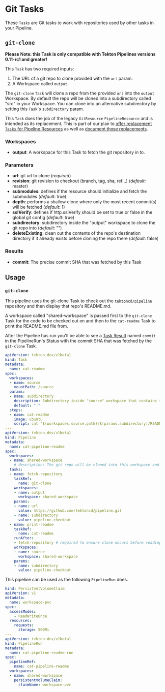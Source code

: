 # Git Tasks

These `Tasks` are Git tasks to work with repositories used by other tasks
in your Pipeline.

## `git-clone`

**Please Note: this Task is only compatible with Tekton Pipelines versions 0.11-rc1 and greater!**

This `Task` has two required inputs:

1. The URL of a git repo to clone provided with the `url` param.
2. A Workspace called `output`.

The `git-clone` `Task` will clone a repo from the provided `url` into the
`output` Workspace. By default the repo will be cloned into a subdirectory
called "src" in your Workspace. You can clone into an alternative subdirectory
by setting this `Task`'s `subdirectory` param.

This `Task` does the job of the legacy `GitResource` `PipelineResource` and
is intended as its replacement. This is part of our plan to [offer replacement
`Tasks` for Pipeline Resources](https://github.com/tektoncd/catalog/issues/95)
as well as
[document those replacements](https://github.com/tektoncd/pipeline/issues/1369).

### Workspaces

* **output**: A workspace for this Task to fetch the git repository in to.

### Parameters

* **url**: git url to clone (_required_)
* **revision**: git revision to checkout (branch, tag, sha, ref…) (_default:_ master)
* **submodules**: defines if the resource should initialize and fetch the submodules (_default_: true)
* **depth**: performs a shallow clone where only the most recent commit(s) will be fetched (_default_: 1)
* **sslVerify**: defines if http.sslVerify should be set to true or false in the global git config (_default_: true)
* **subdirectory**: subdirectory inside the "output" workspace to clone the git repo into (_default:_ "")
* **deleteExisting**: clean out the contents of the repo's destination directory if it already exists before cloning the repo there (_default_: false)

### Results

* **commit**: The precise commit SHA that was fetched by this Task

## Usage

### `git-clone`

This pipeline uses the git-clone Task to check out the
[`tektoncd/pipeline`](https://github.com/tektoncd/pipeline) repository
and then display that repo's README.md.

A workspace called "shared-workspace" is passed first to the `git-clone`
Task for the code to be checked out on and then to the `cat-readme` Task
to print the README.md file from.

After the Pipeline has run you'll be able to see a
[Task Result](https://github.com/tektoncd/pipeline/blob/master/docs/taskruns.md#results)
named `commit` in the PipelineRun's Status with the commit SHA that was
fetched by the `git-clone` Task.

```yaml
apiVersion: tekton.dev/v1beta1
kind: Task
metadata:
  name: cat-readme
spec:
  workspaces:
  - name: source
    mountPath: /source
  params:
  - name: subdirectory
    description: Subdirectory inside "source" workspace that contains the README.md.
    default: "."
  steps:
  - name: cat-readme
    image: ubuntu
    script: cat "$(workspaces.source.path)/$(params.subdirectory)/README.md"
---
apiVersion: tekton.dev/v1beta1
kind: Pipeline
metadata:
  name: cat-pipeline-readme
spec:
  workspaces:
  - name: shared-workspace
    # description: The git repo will be cloned into this workspace and the readme will be read from it.
  tasks:
  - name: fetch-repository
    taskRef:
      name: git-clone
    workspaces:
    - name: output
      workspace: shared-workspace
    params:
    - name: url
      value: https://github.com/tektoncd/pipeline.git
    - name: subdirectory
      value: pipeline-checkout
  - name: print-readme
    taskRef:
      name: cat-readme
    runAfter:
    - fetch-repository # required to ensure clone occurs before reading
    workspaces:
    - name: source
      workspace: shared-workspace
    params:
    - name: subdirectory
      value: pipeline-checkout
```

This pipeline can be used as the following `PipelineRun` does.

```yaml
kind: PersistentVolumeClaim
apiVersion: v1
metadata:
  name: workspace-pvc
spec:
  accessModes:
    - ReadWriteOnce
  resources:
    requests:
      storage: 500Mi
---
apiVersion: tekton.dev/v1beta1
kind: PipelineRun
metadata:
  name: cat-pipeline-readme-run
spec:
  pipelineRef:
    name: cat-pipeline-readme
  workspaces:
  - name: shared-workspace
    persistentVolumeClaim:
      claimName: workspace-pvc
```
